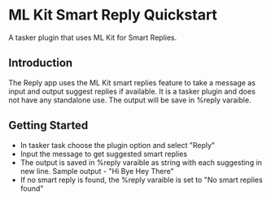 # ML Kit Smart Reply Quickstart

A tasker plugin that uses ML Kit for Smart Replies.

## Introduction

The Reply app uses the ML Kit smart replies feature to take a message as input and output suggest replies if available.
It is a tasker plugin and does not have any standalone use. The output will be save in %reply varaible.

## Getting Started

* In tasker task choose the plugin option and select "Reply"
* Input the message to get suggested smart replies
* The output is saved in %reply varaible as string with each suggesting in new line. 
  Sample output - "Hi
                   Bye
                   Hey There"
* If no smart reply is found, the %reply varaible is set to "No smart replies found"
